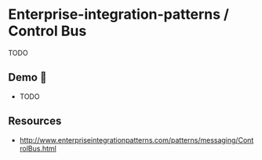 # Enterprise-integration-patterns / Control Bus

TODO

## Demo 🎉

* TODO

## Resources

* <http://www.enterpriseintegrationpatterns.com/patterns/messaging/ControlBus.html>
